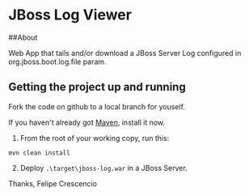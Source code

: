 JBoss Log Viewer
================

##About

Web App that tails and/or download a JBoss Server Log configured in org.jboss.boot.log.file param.

## Getting the project up and running

Fork the code on github to a local branch for youself.  

If you haven't already got [Maven](http://maven.apache.org), install it now.

1. From the root of your working copy, run this:

```
mvn clean install
```

2. Deploy `.\target\jboss-log.war` in a JBoss Server.

Thanks, 
Felipe Crescencio
